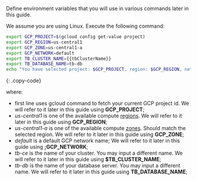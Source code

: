 Define environment variables that you will use in various commands later in this guide.

We assume you are using Linux. Execute the following command:

```bash
export GCP_PROJECT=$(gcloud config get-value project)
export GCP_REGION=us-central1
export GCP_ZONE=us-central1-a
export GCP_NETWORK=default
export TB_CLUSTER_NAME={{tbClusterName}}
export TB_DATABASE_NAME=tb-db
echo "You have selected project: $GCP_PROJECT, region: $GCP_REGION, network: $GCP_NETWORK zone: $GCP_ZONE, cluster: $TB_CLUSTER_NAME and database: $TB_DATABASE_NAME"
```
{: .copy-code}

where:

* first line uses gcloud command to fetch your current GCP project id. We will refer to it later in this guide using **GCP_PROJECT**;
* *us-central1* is one of the available compute [regions](https://cloud.google.com/compute/docs/regions-zones#available). We will refer to it later in this guide using **GCP_REGION**;
* *us-central1-a* is one of the available compute [zones](https://cloud.google.com/compute/docs/regions-zones#available). Should match the selected region. We will refer to it later in this guide using **GCP_ZONE**;
* *default* is a default GCP network name; We will refer to it later in this guide using **;GCP_NETWORK**;
* *tb-ce* is the name of your cluster. You may input a different name. We will refer to it later in this guide using **$TB_CLUSTER_NAME**;
* *tb-db* is the name of your database server. You may input a different name. We will refer to it later in this guide using **TB_DATABASE_NAME**;